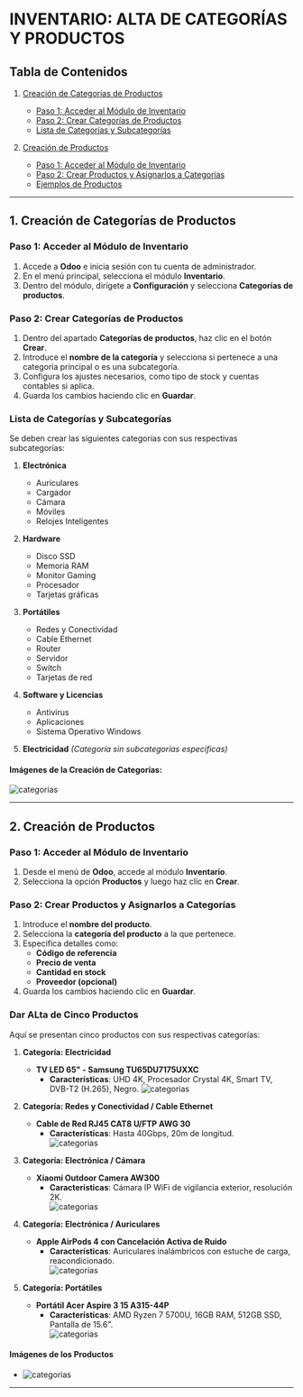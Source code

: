 # INVENTARIO: ALTA DE CATEGORÍAS Y PRODUCTOS

## Tabla de Contenidos

1. [Creación de Categorías de Productos](#1-creación-de-categorías-de-productos)  
   - [Paso 1: Acceder al Módulo de Inventario](#paso-1-acceder-al-módulo-de-inventario)  
   - [Paso 2: Crear Categorías de Productos](#paso-2-crear-categorías-de-productos)  
   - [Lista de Categorías y Subcategorías](#lista-de-categorías-y-subcategorías)  

2. [Creación de Productos](#2-creación-de-productos)  
   - [Paso 1: Acceder al Módulo de Inventario](#paso-1-acceder-al-módulo-de-inventario-1)  
   - [Paso 2: Crear Productos y Asignarlos a Categorías](#paso-2-crear-productos-y-asignarlos-a-categorías)  
   - [Ejemplos de Productos](#Dar-ALta-de-Cinco-Productos)  

---

## 1. Creación de Categorías de Productos

### Paso 1: Acceder al Módulo de Inventario  

1. Accede a **Odoo** e inicia sesión con tu cuenta de administrador.  
2. En el menú principal, selecciona el módulo **Inventario**.  
3. Dentro del módulo, dirígete a **Configuración** y selecciona **Categorías de productos**.  

### Paso 2: Crear Categorías de Productos  

1. Dentro del apartado **Categorías de productos**, haz clic en el botón **Crear**.  
2. Introduce el **nombre de la categoría** y selecciona si pertenece a una categoría principal o es una subcategoría.  
3. Configura los ajustes necesarios, como tipo de stock y cuentas contables si aplica.  
4. Guarda los cambios haciendo clic en **Guardar**.  

### Lista de Categorías y Subcategorías  

Se deben crear las siguientes categorías con sus respectivas subcategorías:  

1. **Electrónica**  
   - Auriculares  
   - Cargador  
   - Cámara  
   - Móviles  
   - Relojes Inteligentes  

2. **Hardware**  
   - Disco SSD  
   - Memoria RAM  
   - Monitor Gaming  
   - Procesador  
   - Tarjetas gráficas  

3. **Portátiles**  
   - Redes y Conectividad  
   - Cable Ethernet  
   - Router  
   - Servidor  
   - Switch  
   - Tarjetas de red  

4. **Software y Licencias**  
   - Antivirus  
   - Aplicaciones  
   - Sistema Operativo Windows  

5. **Electricidad** *(Categoría sin subcategorías específicas)*  

#### Imágenes de la Creación de Categorías:  
 ![categorias](/site/img/categorias.png)  

---

## 2. Creación de Productos  

### Paso 1: Acceder al Módulo de Inventario  

1. Desde el menú de **Odoo**, accede al módulo **Inventario**.  
2. Selecciona la opción **Productos** y luego haz clic en **Crear**.  

### Paso 2: Crear Productos y Asignarlos a Categorías  

1. Introduce el **nombre del producto**.  
2. Selecciona la **categoría del producto** a la que pertenece.  
3. Especifica detalles como:  
   - **Código de referencia**  
   - **Precio de venta**  
   - **Cantidad en stock**  
   - **Proveedor (opcional)**  
4. Guarda los cambios haciendo clic en **Guardar**.  

### Dar ALta de Cinco Productos  

Aquí se presentan cinco productos con sus respectivas categorías:  

1. **Categoría: Electricidad**  
   - **TV LED 65" - Samsung TU65DU7175UXXC**  
     - **Características**: UHD 4K, Procesador Crystal 4K, Smart TV, DVB-T2 (H.265), Negro.
![categorias](/site/img/tv.png)

2. **Categoría: Redes y Conectividad / Cable Ethernet**  
   - **Cable de Red RJ45 CAT8 U/FTP AWG 30**  
     - **Características**: Hasta 40Gbps, 20m de longitud.  
![categorias](/site/img/cable.png)

3. **Categoría: Electrónica / Cámara**  
   - **Xiaomi Outdoor Camera AW300**  
     - **Características**: Cámara IP WiFi de vigilancia exterior, resolución 2K.  
![categorias](/site/img/camara.png)

4. **Categoría: Electrónica / Auriculares**  
   - **Apple AirPods 4 con Cancelación Activa de Ruido**  
     - **Características**: Auriculares inalámbricos con estuche de carga, reacondicionado.  
![categorias](/site/img/airpods.png)

5. **Categoría: Portátiles**  
   - **Portátil Acer Aspire 3 15 A315-44P**  
     - **Características**: AMD Ryzen 7 5700U, 16GB RAM, 512GB SSD, Pantalla de 15.6".  
![categorias](/site/img/portatil.png)

#### Imágenes de los Productos  
- ![categorias](/site/img/productos.png)   

---

 

